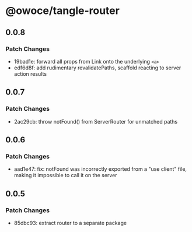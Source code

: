 # @owoce/tangle-router

## 0.0.8

### Patch Changes

- 19bad1e: forward all props from Link onto the underlying `<a>`
- edf6d8f: add rudimentary revalidatePaths, scaffold reacting to server action results

## 0.0.7

### Patch Changes

- 2ac29cb: throw notFound() from ServerRouter for unmatched paths

## 0.0.6

### Patch Changes

- aad1e47: fix: notFound was incorrectly exported from a "use client" file, making it impossible to call it on the server

## 0.0.5

### Patch Changes

- 85dbc93: extract router to a separate package
